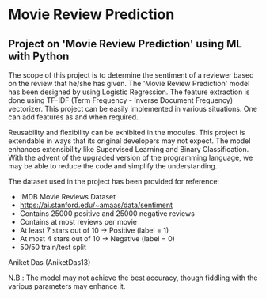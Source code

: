 # Movie Review Prediction
Project on 'Movie Review Prediction' using ML with Python
--------------------------------------------------------------------

The scope of this project is to determine the sentiment of a reviewer based on the review that he/she has given. The 'Movie Review Prediction' model has been designed by using Logistic Regression. The feature extraction is done using TF-IDF (Term Frequency - Inverse Document Frequency) vectorizer. This project can be easily implemented in various situations. One can add features as and when required.

Reusability and flexibility can be exhibited in the modules. This project is extendable in ways that its original developers may not expect. The model enhances extensibility like Supervised Learning and Binary Classification.
With the advent of the upgraded version of the programming language, we may be able to reduce the code and simplify the understanding.

The dataset used in the project has been provided for reference:
- IMDB Movie Reviews Dataset
- https://ai.stanford.edu/~amaas/data/sentiment
- Contains 25000 positive and 25000 negative reviews
- Contains at most reviews per movie
- At least 7 stars out of 10 → Positive (label = 1)
- At most 4 stars out of 10 → Negative (label = 0)
- 50/50 train/test split

Aniket Das (AniketDas13)

N.B.: The model may not achieve the best accuracy, though fiddling with the various parameters may enhance it.
